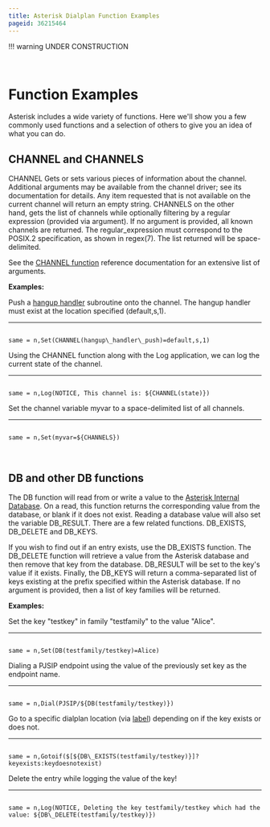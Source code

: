 ```yaml
---
title: Asterisk Dialplan Function Examples
pageid: 36215464
---
```





!!! warning 
    UNDER CONSTRUCTION

      
[//]: # (end-warning)



 

Function Examples
=================

Asterisk includes a wide variety of functions. Here we'll show you a few commonly used functions and a selection of others to give you an idea of what you can do.

CHANNEL and CHANNELS
--------------------

CHANNEL Gets or sets various pieces of information about the channel. Additional arguments may be available from the channel driver; see its documentation for details. Any item requested that is not available on the current channel will return an empty string. CHANNELS on the other hand, gets the list of channels while optionally filtering by a regular expression (provided via argument). If no argument is provided, all known channels are returned. The regular\_expression must correspond to the POSIX.2 specification, as shown in regex(7). The list returned will be space-delimited.

See the [CHANNEL function](/Asterisk-14-Function_CHANNEL) reference documentation for an extensive list of arguments.

**Examples:**

Push a [hangup handler](/Configuration/Dialplan/Subroutines/Hangup-Handlers) subroutine onto the channel. The hangup handler must exist at the location specified (default,s,1).




---

  
  


```

same = n,Set(CHANNEL(hangup\_handler\_push)=default,s,1)

```


Using the CHANNEL function along with the Log application, we can log the current state of the channel.




---

  
  


```

same = n,Log(NOTICE, This channel is: ${CHANNEL(state)})

```


Set the channel variable myvar to a space-delimited list of all channels.




---

  
  


```

same = n,Set(myvar=${CHANNELS})

```


 

DB and other DB functions
-------------------------

The DB function will read from or write a value to the [Asterisk Internal Database](/Fundamentals/Asterisk-Internal-Database). On a read, this function returns the corresponding value from the database, or blank if it does not exist. Reading a database value will also set the variable DB\_RESULT. There are a few related functions. DB\_EXISTS, DB\_DELETE and DB\_KEYS.

If you wish to find out if an entry exists, use the DB\_EXISTS function. The DB\_DELETE function will retrieve a value from the Asterisk database and then remove that key from the database. DB\_RESULT will be set to the key's value if it exists. Finally, the DB\_KEYS will return a comma-separated list of keys existing at the prefix specified within the Asterisk database. If no argument is provided, then a list of key families will be returned.

**Examples:**

Set the key "testkey" in family "testfamily" to the value "Alice".




---

  
  


```

same = n,Set(DB(testfamily/testkey)=Alice)

```


Dialing a PJSIP endpoint using the value of the previously set key as the endpoint name.




---

  
  


```

same = n,Dial(PJSIP/${DB(testfamily/testkey)})

```


Go to a specific dialplan location (via [label](/Configuration/Dialplan/Contexts-Extensions-and-Priorities)) depending on if the key exists or does not.




---

  
  


```

same = n,Gotoif($[${DB\_EXISTS(testfamily/testkey)}]?keyexists:keydoesnotexist)

```


Delete the entry while logging the value of the key!




---

  
  


```

same = n,Log(NOTICE, Deleting the key testfamily/testkey which had the value: ${DB\_DELETE(testfamily/testkey)})

```


